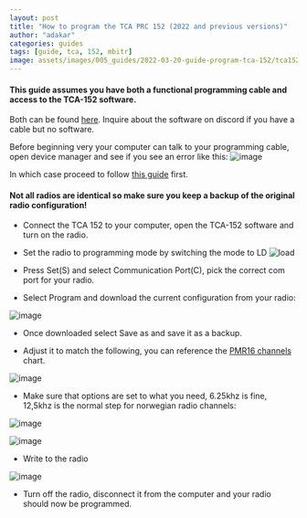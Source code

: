 ```yaml
---
layout: post
title: "How to program the TCA PRC 152 (2022 and previous versions)"
author: "adakar"
categories: guides
tags: [guide, tca, 152, mbitr]
image: assets/images/005_guides/2022-03-20-guide-program-tca-152/tca152programming.png
---
```


#### This guide assumes you have both a functional programming cable and access to the TCA-152 software. 
Both can be found [here](http://www.px-airsoft.com/showroom/model/T0002/templateProductDetails.do?webId=1213907847691&editCurrentLanguage=1213907847692&module=SearchProduct&keyWords=programming&currentPage=1&ParentId=1324666353492015337&productId=1516938489906103430).
Inquire about the software on discord if you have a cable but no software.

Before beginning very your computer can talk to your programming cable, open device manager and see if you see an error like this:
![image](https://github.com/airsoftnorge/mundana/assets/25975089/4e3126b4-ac14-49b0-9763-1ff935ee3145)

In which case proceed to follow [this guide](https://embetronicx.com/uncategorized/fixed-prolific-pl2303ta-usb-to-serial-and-windows-11/) first.


#### Not all radios are identical so make sure you keep a backup of the original radio configuration!


* Connect the TCA 152 to your computer, open the TCA-152 software and turn on the radio.

* Set the radio to programming mode by switching the mode to LD
  ![load](https://github.com/airsoftnorge/mundana/assets/25975089/696ca973-bd94-4ce5-8236-596f662cf510)
 

* Press Set(S) and select Communication Port(C), pick the correct com port for your radio.

* Select Program and download the current configuration from your radio:

![image](https://user-images.githubusercontent.com/25975089/153642586-2ce89992-e961-44ee-ae93-9b168f948b4e.png)



* Once downloaded select Save as and save it as a backup.

* Adjust it to match the following, you can reference the [PMR16 channels](../PMR446-channels) chart.

![image](https://user-images.githubusercontent.com/25975089/153642027-7ac4564c-b29b-435a-9525-15bb0f20fbf0.png)



* Make sure that options are set to what you need, 6.25khz is fine, 12,5khz is the normal step for norwegian radio channels:

![image](https://user-images.githubusercontent.com/25975089/153642368-3fd3d13f-152c-4a60-8f83-97983a3be0a5.png)

![image](https://user-images.githubusercontent.com/25975089/153642423-75557d46-2b12-4707-ae63-c132b0fe1643.png)


* Write to the radio

![image](https://user-images.githubusercontent.com/25975089/153642149-c7511571-f3c8-4c6c-be30-098a01aea01f.png)



* Turn off the radio, disconnect it from the computer and your radio should now be programmed.
